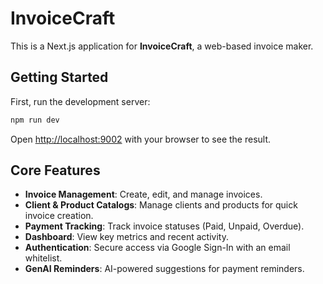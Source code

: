 # InvoiceCraft

This is a Next.js application for **InvoiceCraft**, a web-based invoice maker.

## Getting Started

First, run the development server:

```bash
npm run dev
```

Open [http://localhost:9002](http://localhost:9002) with your browser to see the result.

## Core Features

- **Invoice Management**: Create, edit, and manage invoices.
- **Client & Product Catalogs**: Manage clients and products for quick invoice creation.
- **Payment Tracking**: Track invoice statuses (Paid, Unpaid, Overdue).
- **Dashboard**: View key metrics and recent activity.
- **Authentication**: Secure access via Google Sign-In with an email whitelist.
- **GenAI Reminders**: AI-powered suggestions for payment reminders.